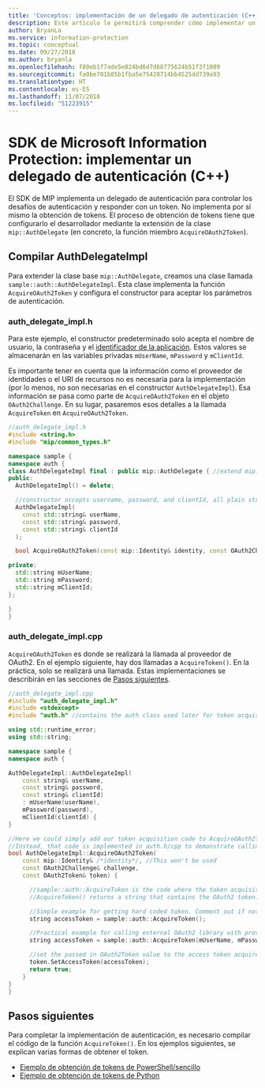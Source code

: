 ```yaml
---
title: 'Conceptos: implementación de un delegado de autenticación (C++)'
description: Este artículo le permitirá comprender cómo implementar un delegado de autenticación en C++.
author: BryanLa
ms.service: information-protection
ms.topic: conceptual
ms.date: 09/27/2018
ms.author: bryanla
ms.openlocfilehash: f80eb1f7ade5e024bd6d7d68775624b51f3f1809
ms.sourcegitcommit: fa0be701b85b1fba5e75428714bb4525dd739a93
ms.translationtype: HT
ms.contentlocale: es-ES
ms.lasthandoff: 11/07/2018
ms.locfileid: "51223915"
---
```

# <a name="microsoft-information-protection-sdk---implementing-an-authentication-delegate-c"></a>SDK de Microsoft Information Protection: implementar un delegado de autenticación (C++)

El SDK de MIP implementa un delegado de autenticación para controlar los desafíos de autenticación y responder con un token. No implementa por sí mismo la obtención de tokens. El proceso de obtención de tokens tiene que configurarlo el desarrollador mediante la extensión de la clase `mip::AuthDelegate` (en concreto, la función miembro `AcquireOAuth2Token`).

## <a name="building-authdelegateimpl"></a>Compilar AuthDelegateImpl

Para extender la clase base `mip::AuthDelegate`, creamos una clase llamada `sample::auth::AuthDelegateImpl`. Esta clase implementa la función `AcquireOAuth2Token` y configura el constructor para aceptar los parámetros de autenticación.

### <a name="authdelegateimplh"></a>auth_delegate_impl.h

Para este ejemplo, el constructor predeterminado solo acepta el nombre de usuario, la contraseña y el [identificador de la aplicación](/azure/active-directory/develop/developer-glossary#application-id-client-id). Estos valores se almacenarán en las variables privadas `mUserName`, `mPassword` y `mClientId`.

Es importante tener en cuenta que la información como el proveedor de identidades o el URI de recursos no es necesaria para la implementación (por lo menos, no son necesarias en el constructor `AuthDelegateImpl`). Esa información se pasa como parte de `AcquireOAuth2Token` en el objeto `OAuth2Challenge`. En su lugar, pasaremos esos detalles a la llamada `AcquireToken` en `AcquireOAuth2Token`.

```cpp
//auth_delegate_impl.h
#include <string.h>
#include "mip/common_types.h"

namespace sample {
namespace auth {
class AuthDelegateImpl final : public mip::AuthDelegate { //extend mip::AuthDelegate base class
public:
  AuthDelegateImpl() = delete;

  //constructor accepts username, password, and clientId, all plain strings.
  AuthDelegateImpl(
    const std::string& userName,
    const std::string& password,
    const std::string& clientId
  );

  bool AcquireOAuth2Token(const mip::Identity& identity, const OAuth2Challenge& challenge, OAuth2Token& token) override;

private:
  std::string mUserName;
  std::string mPassword;
  std::string mClientId;
};

}
}
```

### <a name="authdelegateimplcpp"></a>auth_delegate_impl.cpp

`AcquireOAuth2Token` es donde se realizará la llamada al proveedor de OAuth2. En el ejemplo siguiente, hay dos llamadas a `AcquireToken()`. En la práctica, solo se realizará una llamada. Estas implementaciones se describirán en las secciones de [Pasos siguientes](#next-steps).

```cpp
//auth_delegate_impl.cpp
#include "auth_delegate_impl.h"
#include <stdexcept>
#include "auth.h" //contains the auth class used later for token acquisition

using std::runtime_error;
using std::string;

namespace sample {
namespace auth {

AuthDelegateImpl::AuthDelegateImpl(
    const string& userName,
    const string& password,
    const string& clientId)
    : mUserName(userName),
    mPassword(password),
    mClientId(clientId) {
}

//Here we could simply add our token acquisition code to AcquireOAuth2Token
//Instead, that code is implemented in auth.h/cpp to demonstrate calling an external library
bool AuthDelegateImpl::AcquireOAuth2Token(
    const mip::Identity& /*identity*/, //This won't be used
    const OAuth2Challenge& challenge,
    const OAuth2Token& token) {

      //sample::auth::AcquireToken is the code where the token acquisition routine is implemented.
      //AcquireToken() returns a string that contains the OAuth2 token.

      //Simple example for getting hard coded token. Comment out if not used.
      string accessToken = sample::auth::AcquireToken();

      //Practical example for calling external OAuth2 library with provided authentication details.
      string accessToken = sample::auth::AcquireToken(mUserName, mPassword, mClientId, challenge.GetAuthority(), challenge.GetResource());  

      //set the passed in OAuth2Token value to the access token acquired by our provider
      token.SetAccessToken(accessToken);
      return true;
    }
}
}
```

## <a name="next-steps"></a>Pasos siguientes

Para completar la implementación de autenticación, es necesario compilar el código de la función `AcquireToken()`. En los ejemplos siguientes, se explican varias formas de obtener el token.

- [Ejemplo de obtención de tokens de PowerShell/sencillo](concept-authentication-acquire-token-ps.md)
- [Ejemplo de obtención de tokens de Python](concept-authentication-acquire-token-py.md)
